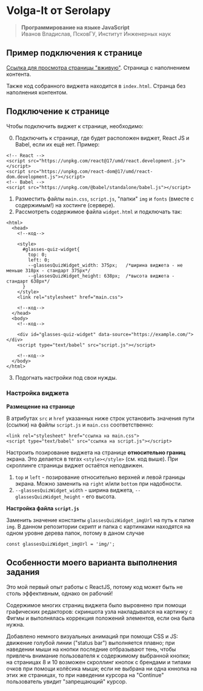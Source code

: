 # Volga-It от Serolapy #

> **Программирование на языке JavaScript** <br>Иванов Владислав, ПсковГУ, Институт Инженерных наук

## Пример подключения к странице ##
[Ссылка для просмотра страницы "вживую"][1]. Страница с наполнением контента.

Также код собранного виджета находится в `index.html`. Странца без наполнения контентом.

## Подключение к странице ##
Чтобы подключить виджет к странице, необходимо:

 0. Подключить к странице, где будет расположен виджет, React JS и Babel, если их ещё нет. Пример:
```
<!-- React -->
<script src="https://unpkg.com/react@17/umd/react.development.js"></script>
<script src="https://unpkg.com/react-dom@17/umd/react-dom.development.js"></script>
<!-- Babel -->
<script src="https://unpkg.com/@babel/standalone/babel.js"></script>
```
 1. Разместить файлы `main.css`, `script.js`, "папки" `img` и `fonts` (вместе с содержимым!) на хостинге (сервере).
 2. Рассмотреть содержимое файла `widget.html` и подключать так:

```
<html>
  <head>
    <!--код-->

    <style>
	  #glasses-quiz-widget{
		top: 0;
		left: 0;
		--glassesQuizWidget_width: 375px; 	/*ширина виджета - не меньше 318px - стандарт 375px*/
		--glassesQuizWidget_height: 638px; 	/*высота виджета - стандарт 638px*/
	  }
    </style>
    <link rel="stylesheet" href="main.css">

    <!--код-->
  </head>
  <body>
    <!--код-->

    <div id="glasses-quiz-widget" data-source="https://example.com/"></div>
    <script type="text/babel" src="script.js"></script>

    <!--код-->
  </body>
</html>
```
  3. Подогнать настройки под свои нужды.

### Настройка виджета ###
**Размещение на странице**

В атрибутах `src` и `href` указанных ниже строк установить значения пути (ссылки) на файлы `script.js` и `main.css` соответственно:
```
<link rel="stylesheet" href="ссылка на main.css">
<script type="text/babel" src="ссылка на script.js"></script>
```
Настроить позирование виджета на странице **относительно границ** экрана. Это делается в тегах `<style></style>` (см. код выше). При скроллинге страницы виджет остаётся неподвижен.

1. `top` и `left` - позирование относительно верхней и левой границы экрана. Можно заменить на `right` и/или `bottom` при надобности.
2. `--glassesQuizWidget_width` - ширина виджета, `--glassesQuizWidget_height` - его высота.

**Настройка файла `script.js`**

Заменить значение константы `glassesQuizWidget_imgUrl` на путь к папке `img`. В данном репозитории скрипт и папка с картинками находятся на одном уровне дерева папок, потому в даном случае
```
const glassesQuizWidget_imgUrl = 'img/';
```

## Особенности моего варианта выполнения задания ##

Это мой первый опыт работы с ReactJS, потому код может быть не столь эффективным, однако он рабочий!

Содержимое многих страниц виджета было выровнено при помощи графических редакторов: скриншота узла накладывался на картинку с Фигмы и выполнялась коррекция положений элементов, если она была нужна.

Добавлено немного визуальных анимаций при помощи CSS и JS: движение голубой линии ("status bar") выполняется плавно; при наведении мыши на кнопки последние отбразывают тень, чтобы привлечь внимание пользователя к содержимому выбранной кнопки; на страницах 8 и 10 возможен скроллинг кнопок с брендами и типами очков при помощи колёсика мыши; если не выбрана ни одна кннопка на этих же страницах, то при наведении курсора на "Continue" пользователь увидит "запрещающий" курсор.


  [1]: https://e.com

